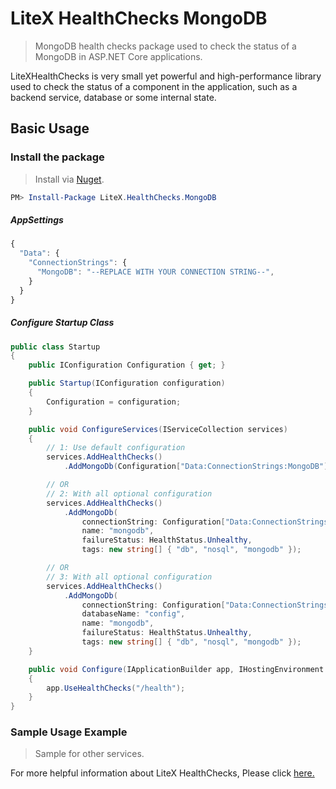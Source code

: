 # LiteX HealthChecks MongoDB
> MongoDB health checks package used to check the status of a MongoDB in ASP.NET Core applications.

LiteXHealthChecks is very small yet powerful and high-performance library used to check the status of a component in the application, such as a backend service, database or some internal state.


## Basic Usage

### Install the package

> Install via [Nuget](https://www.nuget.org/packages/LiteX.HealthChecks.MongoDB/).

```Powershell
PM> Install-Package LiteX.HealthChecks.MongoDB
```

##### AppSettings
```js
{  
  "Data": {
    "ConnectionStrings": {
      "MongoDB": "--REPLACE WITH YOUR CONNECTION STRING--",
    }
  }
}
```

##### Configure Startup Class
```cs
public class Startup
{
    public IConfiguration Configuration { get; }

    public Startup(IConfiguration configuration)
    {
        Configuration = configuration;
    }

    public void ConfigureServices(IServiceCollection services)
    {
        // 1: Use default configuration
        services.AddHealthChecks()
            .AddMongoDb(Configuration["Data:ConnectionStrings:MongoDB"]);

        // OR
        // 2: With all optional configuration
        services.AddHealthChecks()
            .AddMongoDb(
                connectionString: Configuration["Data:ConnectionStrings:MongoDB"],
                name: "mongodb",
                failureStatus: HealthStatus.Unhealthy,
                tags: new string[] { "db", "nosql", "mongodb" });

        // OR
        // 3: With all optional configuration
        services.AddHealthChecks()
            .AddMongoDb(
                connectionString: Configuration["Data:ConnectionStrings:MongoDB"],
                databaseName: "config",
                name: "mongodb",
                failureStatus: HealthStatus.Unhealthy,
                tags: new string[] { "db", "nosql", "mongodb" });
    }

    public void Configure(IApplicationBuilder app, IHostingEnvironment env)
    {
        app.UseHealthChecks("/health");
    }
}
```

### Sample Usage Example
> Sample for other services. 

For more helpful information about LiteX HealthChecks, Please click [here.](https://github.com/a-patel/LiteXHealthChecks#22--configure-startup-class)


